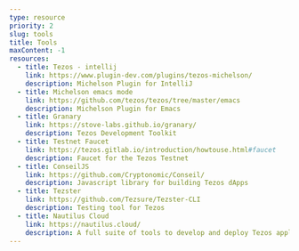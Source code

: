 ```yaml
---
type: resource
priority: 2
slug: tools
title: Tools
maxContent: -1
resources:
  - title: Tezos - intellij
    link: https://www.plugin-dev.com/plugins/tezos-michelson/
    description: Michelson Plugin for IntelliJ
  - title: Michelson emacs mode
    link: https://github.com/tezos/tezos/tree/master/emacs
    description: Michelson Plugin for Emacs
  - title: Granary
    link: https://stove-labs.github.io/granary/
    description: Tezos Development Toolkit
  - title: Testnet Faucet
    link: https://tezos.gitlab.io/introduction/howtouse.html#faucet
    description: Faucet for the Tezos Testnet
  - title: ConseilJS
    link: https://github.com/Cryptonomic/Conseil/
    description: Javascript library for building Tezos dApps
  - title: Tezster
    link: https://github.com/Tezsure/Tezster-CLI
    description: Testing tool for Tezos
  - title: Nautilus Cloud
    link: https://nautilus.cloud/ 
    description: A full suite of tools to develop and deploy Tezos applications
---
```

